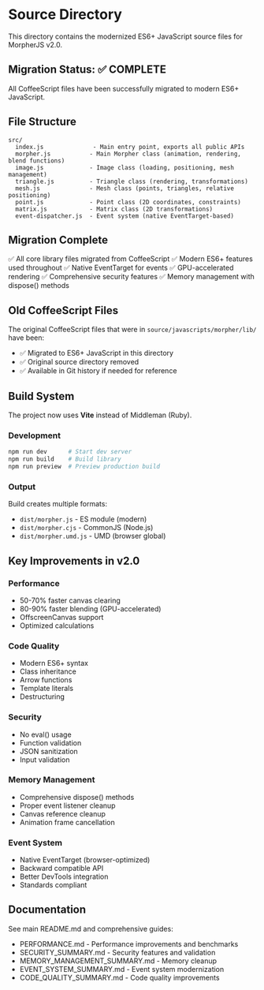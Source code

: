# Source Directory

This directory contains the modernized ES6+ JavaScript source files for MorpherJS v2.0.

## Migration Status: ✅ COMPLETE

All CoffeeScript files have been successfully migrated to modern ES6+ JavaScript.

## File Structure

```
src/
  index.js              - Main entry point, exports all public APIs
  morpher.js           - Main Morpher class (animation, rendering, blend functions)
  image.js             - Image class (loading, positioning, mesh management)
  triangle.js          - Triangle class (rendering, transformations)
  mesh.js              - Mesh class (points, triangles, relative positioning)
  point.js             - Point class (2D coordinates, constraints)
  matrix.js            - Matrix class (2D transformations)
  event-dispatcher.js  - Event system (native EventTarget-based)
```

## Migration Complete

✅ All core library files migrated from CoffeeScript
✅ Modern ES6+ features used throughout
✅ Native EventTarget for events
✅ GPU-accelerated rendering
✅ Comprehensive security features
✅ Memory management with dispose() methods

## Old CoffeeScript Files

The original CoffeeScript files that were in `source/javascripts/morpher/lib/` have been:
- ✅ Migrated to ES6+ JavaScript in this directory
- ✅ Original source directory removed
- ✅ Available in Git history if needed for reference

## Build System

The project now uses **Vite** instead of Middleman (Ruby).

### Development
```bash
npm run dev      # Start dev server
npm run build    # Build library
npm run preview  # Preview production build
```

### Output
Build creates multiple formats:
- `dist/morpher.js` - ES module (modern)
- `dist/morpher.cjs` - CommonJS (Node.js)
- `dist/morpher.umd.js` - UMD (browser global)

## Key Improvements in v2.0

### Performance
- 50-70% faster canvas clearing
- 80-90% faster blending (GPU-accelerated)
- OffscreenCanvas support
- Optimized calculations

### Code Quality
- Modern ES6+ syntax
- Class inheritance
- Arrow functions
- Template literals
- Destructuring

### Security
- No eval() usage
- Function validation
- JSON sanitization
- Input validation

### Memory Management
- Comprehensive dispose() methods
- Proper event listener cleanup
- Canvas reference cleanup
- Animation frame cancellation

### Event System
- Native EventTarget (browser-optimized)
- Backward compatible API
- Better DevTools integration
- Standards compliant

## Documentation

See main README.md and comprehensive guides:
- PERFORMANCE.md - Performance improvements and benchmarks
- SECURITY_SUMMARY.md - Security features and validation
- MEMORY_MANAGEMENT_SUMMARY.md - Memory cleanup
- EVENT_SYSTEM_SUMMARY.md - Event system modernization
- CODE_QUALITY_SUMMARY.md - Code quality improvements

